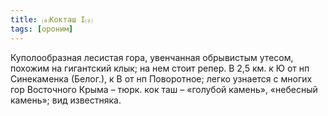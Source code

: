 ```yaml
---
title: ⒜Кокташ I⒵
tags: [ороним]
---
```


Куполообразная лесистая гора, увенчанная обрывистым утесом, похожим на
гигантский клык; на нем стоит репер. В 2,5 км. к Ю от нп Синекаменка (Белог.), к
В от нп Поворотное; легко узнается с многих гор Восточного Крыма – тюрк. кок таш
– «голубой камень», «небесный камень»; вид известняка.
